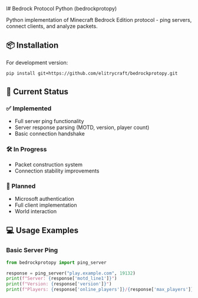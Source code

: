 l# Bedrock Protocol Python (bedrockprotopy)

Python implementation of Minecraft Bedrock Edition protocol - ping servers, connect clients, and analyze packets.

## 📦 Installation

For development version:
```bash
pip install git+https://github.com/elitrycraft/bedrockprotopy.git
```

## 🚀 Current Status

### ✅ Implemented
- Full server ping functionality
- Server response parsing (MOTD, version, player count)
- Basic connection handshake

### 🛠 In Progress
- Packet construction system
- Connection stability improvements

### 📅 Planned
- Microsoft authentication
- Full client implementation
- World interaction

## 💻 Usage Examples

### Basic Server Ping
```python
from bedrockprotopy import ping_server

response = ping_server("play.example.com", 19132)
print(f"Server: {response['motd_line1']}")
print(f"Version: {response['version']}")
print(f"Players: {response['online_players']}/{response['max_players']}")
```
